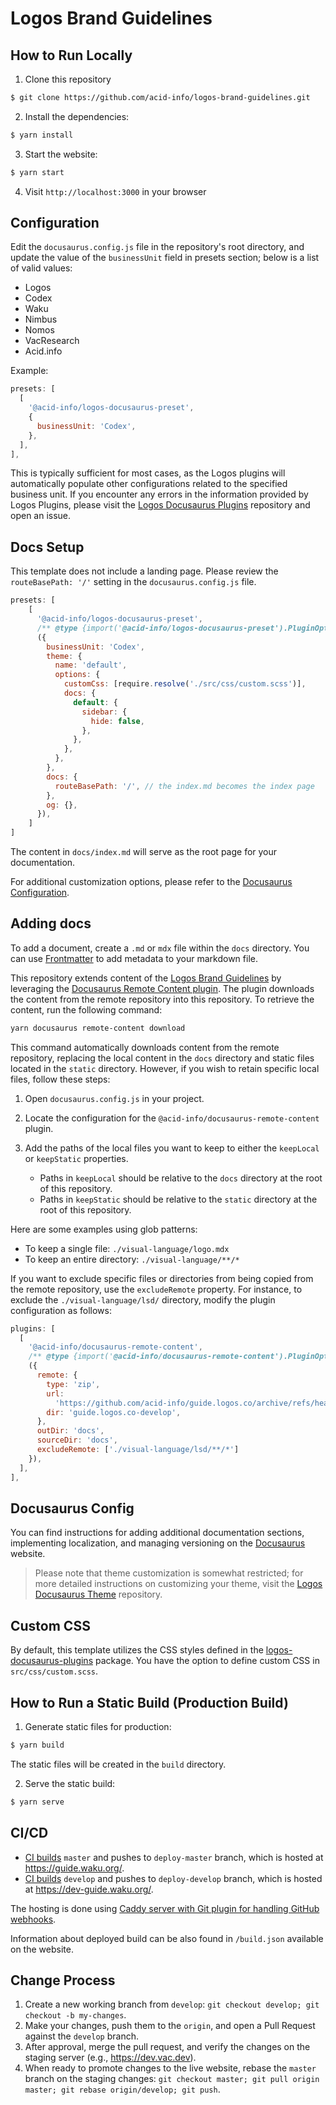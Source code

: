 # Logos Brand Guidelines


## How to Run Locally

1. Clone this repository
```bash
$ git clone https://github.com/acid-info/logos-brand-guidelines.git
```

2. Install the dependencies:
```bash
$ yarn install
```

3. Start the website:
```bash
$ yarn start
```

4. Visit `http://localhost:3000` in your browser


## Configuration
Edit the `docusaurus.config.js` file in the repository's root directory, and update the value of the `businessUnit` field in presets section; below is a list of valid values:
- Logos
- Codex
- Waku
- Nimbus
- Nomos
- VacResearch
- Acid.info

Example:
```js
presets: [
  [
    '@acid-info/logos-docusaurus-preset',
    {
      businessUnit: 'Codex',
    },
  ],
],
```

This is typically sufficient for most cases, as the Logos plugins will automatically populate other configurations related to the specified business unit. If you encounter any errors in the information provided by Logos Plugins, please visit the [Logos Docusaurus Plugins](https://github.com/acid-info/logos-docusaurus-plugins) repository and open an issue.


## Docs Setup

This template does not include a landing page. Please review the `routeBasePath: '/'` setting in the `docusaurus.config.js` file.

```js
presets: [
    [
      '@acid-info/logos-docusaurus-preset',
      /** @type {import('@acid-info/logos-docusaurus-preset').PluginOptions} */
      ({
        businessUnit: 'Codex',
        theme: {
          name: 'default',
          options: {
            customCss: [require.resolve('./src/css/custom.scss')],
            docs: {
              default: {
                sidebar: {
                  hide: false,
                },
              },
            },
          },
        },
        docs: {
          routeBasePath: '/', // the index.md becomes the index page
        },
        og: {},
      }),
    ]
]
```

The content in `docs/index.md` will serve as the root page for your documentation.

For additional customization options, please refer to the [Docusaurus Configuration](https://docusaurus.io/docs/configuration).


## Adding docs

To add a document, create a `.md` or `mdx` file within the `docs` directory. You can use [Frontmatter](https://docusaurus.io/docs/markdown-features#front-matter) to add metadata to your markdown file.


This repository extends content of the [Logos Brand Guidelines](https://github.com/acid-info/guide.logos.co) by leveraging the [Docusaurus Remote Content plugin](https://github.com/acid-info/logos-docusaurus-plugins/tree/main/packages/docusaurus-remote-content). The plugin downloads the content from the remote repository into this repository. To retrieve the content, run the following command:

```bash
yarn docusaurus remote-content download
```

This command automatically downloads content from the remote repository, replacing the local content in the `docs` directory and static files located in the `static` directory. However, if you wish to retain specific local files, follow these steps:

1. Open `docusaurus.config.js` in your project.

2. Locate the configuration for the `@acid-info/docusaurus-remote-content` plugin.

3. Add the paths of the local files you want to keep to either the `keepLocal` or `keepStatic` properties.

   - Paths in `keepLocal` should be relative to the `docs` directory at the root of this repository.
   - Paths in `keepStatic` should be relative to the `static` directory at the root of this repository.

Here are some examples using glob patterns:

- To keep a single file: `./visual-language/logo.mdx`
- To keep an entire directory: `./visual-language/**/*`

If you want to exclude specific files or directories from being copied from the remote repository, use the `excludeRemote` property. For instance, to exclude the `./visual-language/lsd/` directory, modify the plugin configuration as follows:

```javascript
plugins: [
  [
    '@acid-info/docusaurus-remote-content',
    /** @type {import('@acid-info/docusaurus-remote-content').PluginOptions} */
    ({
      remote: {
        type: 'zip',
        url:
          'https://github.com/acid-info/guide.logos.co/archive/refs/heads/develop.zip',
        dir: 'guide.logos.co-develop',
      },
      outDir: 'docs',
      sourceDir: 'docs',
      excludeRemote: ['./visual-language/lsd/**/*']
    }),
  ],
],
```

## Docusaurus Config

You can find instructions for adding additional documentation sections, implementing localization, and managing versioning on the [Docusaurus](https://docusaurus.io/docs) website.

> Please note that theme customization is somewhat restricted; for more detailed instructions on customizing your theme, visit the [Logos Docusaurus Theme](https://github.com/acid-info/logos-docusaurus-plugins/tree/main/packages/logos-docusaurus-theme/) repository.


## Custom CSS

By default, this template utilizes the CSS styles defined in the [logos-docusaurus-plugins](https://github.com/acid-info/logos-docusaurus-plugins/tree/main/packages/logos-docusaurus-theme/src/client/css) package. You have the option to define custom CSS in `src/css/custom.scss`.


## How to Run a Static Build (Production Build)

1. Generate static files for production:

```bash
$ yarn build
```

The static files will be created in the `build` directory.

2. Serve the static build:

```bash
$ yarn serve
```

## CI/CD

- [CI builds](https://ci.infra.status.im/job/website/job/guide.waku.org/) `master` and pushes to `deploy-master` branch, which is hosted at <https://guide.waku.org/>.
- [CI builds](https://ci.infra.status.im/job/website/job/dev-guide.waku.org/) `develop` and pushes to `deploy-develop` branch, which is hosted at <https://dev-guide.waku.org/>.

The hosting is done using [Caddy server with Git plugin for handling GitHub webhooks](https://github.com/status-im/infra-misc/blob/master/ansible/roles/caddy-git).

Information about deployed build can be also found in `/build.json` available on the website.

## Change Process

1. Create a new working branch from `develop`: `git checkout develop; git checkout -b my-changes`.
2. Make your changes, push them to the `origin`, and open a Pull Request against the `develop` branch.
3. After approval, merge the pull request, and verify the changes on the staging server (e.g., https://dev.vac.dev).
4. When ready to promote changes to the live website, rebase the `master` branch on the staging changes: `git checkout master; git pull origin master; git rebase origin/develop; git push`.
